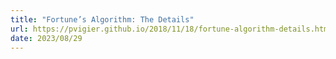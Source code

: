 ```yaml
---
title: "Fortune’s Algorithm: The Details"
url: https://pvigier.github.io/2018/11/18/fortune-algorithm-details.html
date: 2023/08/29
---
```

